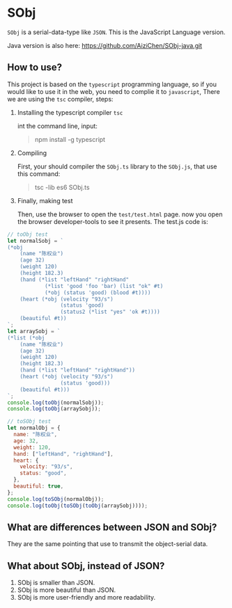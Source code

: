 # SObj

`SObj` is a serial-data-type like `JSON`.
This is the JavaScript Language version.

Java version is also here: https://github.com/AiziChen/SObj-java.git

## How to use?

This project is based on the `typescript` programming language, so if you would like to use it in the web, you need to complie it to `javascript`, There we are using the `tsc` compiler, steps:

1. Installing the typescript compiler `tsc`

   int the command line, input:

   > npm install -g typescript

2. Compiling

   First, your should compiler the `SObj.ts` library to the `SObj.js`, that use this command:

   > tsc -lib es6 SObj.ts

3. Finally, making test

   Then, use the browser to open the `test/test.html` page. now you open the browser developer-tools to see it presents.
   The test.js code is:

```javascript
// toObj test
let normalSobj = `
(*obj
    (name "陈权业")
    (age 32)
    (weight 120)
    (height 182.3)
    (hand (*list "leftHand" "rightHand"
            (*list 'good 'foo 'bar) (list "ok" #t)
            (*obj (status 'good) (blood #t))))
    (heart (*obj (velocity "93/s")
                 (status 'good)
                 (status2 (*list "yes" 'ok #t))))
    (beautiful #t))
`;
let arraySobj = `
(*list (*obj
    (name "陈权业")
    (age 32)
    (weight 120)
    (height 182.3)
    (hand (*list "leftHand" "rightHand"))
    (heart (*obj (velocity "93/s")
                 (status 'good)))
    (beautiful #t)))
`;
console.log(toObj(normalSobj));
console.log(toObj(arraySobj));

// toSObj test
let normalObj = {
  name: "陈权业",
  age: 32,
  weight: 120,
  hand: ["leftHand", "rightHand"],
  heart: {
    velocity: "93/s",
    status: "good",
  },
  beautiful: true,
};
console.log(toSObj(normalObj));
console.log(toObj(toSObj(toObj(arraySobj))));
```


## What are differences between JSON and SObj?

They are the same pointing that use to transmit the object-serial data.

## What about SObj, instead of JSON?

1. SObj is smaller than JSON.
2. SObj is more beautiful than JSON.
3. SObj is more user-friendly and more readability.
